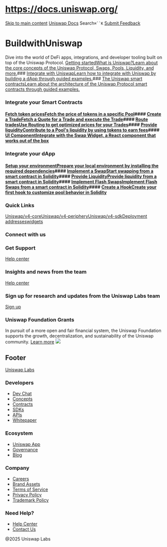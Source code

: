 # https://docs.uniswap.org/

[Skip to main content](https://docs.uniswap.org/#__docusaurus_skipToContent_fallback)
[Uniswap Docs](https://docs.uniswap.org/)
Search`⌘``K`
[Submit Feedback](https://docs.google.com/forms/d/e/1FAIpQLSdjSkZam8KiatL9XACRVxCHjDJjaPGbls77PCXDKFn4JwykXg/viewform)
# BuildwithUniswap
Dive into the world of DeFi apps, integrations, and developer tooling built on top of the Uniswap Protocol.
[Getting startedWhat is Uniswap?Learn about the core concepts of the Uniswap Protocol, Swaps, Pools, Liquidity, and more.](https://docs.uniswap.org/concepts/overview)### [Integrate with UniswapLearn how to integrate with Uniswap by building a dApp through guided examples.](https://docs.uniswap.org/sdk/v4/overview)### [The Uniswap smart contractsLearn about the architecture of the Uniswap Protocol smart contracts through guided examples.](https://docs.uniswap.org/contracts/v4/overview)
### Integrate your Smart Contracts
#### [Fetch token pricesFetch the price of tokens in a specific Pool](https://docs.uniswap.org/sdk/v4/guides/swaps/quoting)#### [Create a TradeFetch a Quote for a Trade and execute the Trade](https://docs.uniswap.org/sdk/v3/guides/swaps/trading)#### [Route tradesUse Routing to get optimized prices for your Trades](https://docs.uniswap.org/sdk/v3/guides/swaps/routing)#### [Provide liquidityContribute to a Pool's liquidity by using tokens to earn fees](https://docs.uniswap.org/sdk/v3/guides/liquidity/minting)#### [UI ComponentIntegrate with the Swap Widget, a React component that works out of the box ](https://docs.uniswap.org/sdk/swap-widget/overview)
### Integrate your dApp
#### [Setup your environmentPrepare your local environment by installing the required dependencies](https://docs.uniswap.org/contracts/v4/quickstart/hooks/setup)#### [Implement a SwapStart swapping from a smart contract in Solidity](https://docs.uniswap.org/contracts/v4/quickstart/swap)#### [Provide LiquidityProvide liquidity from a smart contract in Solidity](https://docs.uniswap.org/contracts/v4/quickstart/manage-liquidity/setup-liquidity)#### [Implement Flash SwapsImplement Flash Swaps from a smart contract in Solidity](https://docs.uniswap.org/contracts/v4/guides/flash-accounting)#### [Create a HookCreate your first hook to customize pool behavior in Solidity](https://docs.uniswap.org/contracts/v4/guides/hooks/your-first-hook)
### Quick Links
[Uniswap/v4-core](https://github.com/Uniswap/v4-core/)[Uniswap/v4-periphery](https://github.com/Uniswap/v4-periphery)[Uniswap/v4-sdk](https://github.com/Uniswap/sdks/tree/main/sdks/v4-sdk)[Deployment addresses](https://docs.uniswap.org/contracts/v4/deployments)[widgets](https://www.npmjs.com/package/@uniswap/widgets)
### Connect with us
### Get Support
[Help center](https://help.uniswap.org/)
### Insights and news from the team
[Help center](https://blog.uniswap.org/)
### Sign up for research and updates from the Uniswap Labs team
[Sign up](https://share.hsforms.com/1-5C0iYu9TN2nvz2tz7_5xQsdca9)
### Uniswap Foundation Grants
In pursuit of a more open and fair financial system, the Uniswap Foundation supports the growth, decentralization, and sustainability of the Uniswap community.
[Learn more](https://unigrants.org/)
![](https://docs.uniswap.org/assets/images/UGP-e61f4b24622c94de7a82c731e488b388.png)
## Footer
[Uniswap Labs](https://docs.uniswap.org/)
### Developers
  * [Dev Chat](https://discord.com/invite/uniswap)
  * [Concepts](https://docs.uniswap.org/concepts/overview)
  * [Contracts](https://docs.uniswap.org/contracts/v4/overview)
  * [SDKs](https://docs.uniswap.org/sdk/v4/overview)
  * [APIs](https://docs.uniswap.org/api/subgraph/overview)
  * [Whitepaper](https://app.uniswap.org/whitepaper-v4.pdf)


### Ecosystem
  * [Uniswap App](https://app.uniswap.org/)
  * [Governance](https://www.uniswapfoundation.org/governance)
  * [Blog](https://blog.uniswap.org/)


### Company
  * [Careers](https://boards.greenhouse.io/uniswaplabs)
  * [Brand Assets](https://github.com/Uniswap/brand-assets/raw/main/Uniswap%20Brand%20Assets.zip)
  * [Terms of Service](https://support.uniswap.org/hc/en-us/articles/30935100859661-Uniswap-Labs-Terms-of-Service)
  * [Privacy Policy](https://support.uniswap.org/hc/en-us/articles/30934457771405-Uniswap-Labs-Privacy-Policy)
  * [Trademark Policy](https://support.uniswap.org/hc/en-us/articles/30934762216973-Uniswap-Labs-Trademark-Guidelines)


### Need Help?
  * [Help Center](https://support.uniswap.org/)
  * [Contact Us](https://support.uniswap.org/hc/en-us/requests/new)


@2025 Uniswap Labs
[](https://github.com/uniswap/uniswap-docs)[](https://twitter.com/Uniswap)[](https://discord.com/invite/uniswap)
